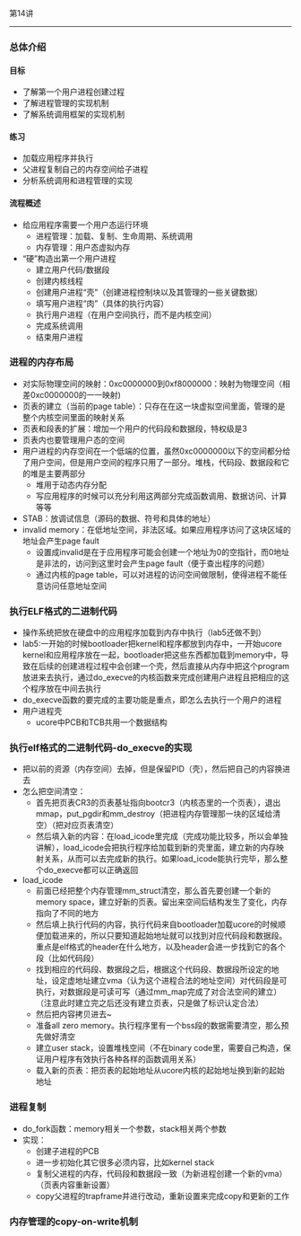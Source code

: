 第14讲

- - -

### 总体介绍
#### 目标
- 了解第一个用户进程创建过程
- 了解进程管理的实现机制
- 了解系统调用框架的实现机制

#### 练习
- 加载应用程序并执行
- 父进程复制自己的内存空间给子进程
- 分析系统调用和进程管理的实现

#### 流程概述
- 给应用程序需要一个用户态运行环境
	- 进程管理：加载、复制、生命周期、系统调用
	- 内存管理：用户态虚拟内存
- “硬”构造出第一个用户进程
	- 建立用户代码/数据段
	- 创建内核线程
	- 创建用户进程“壳”（创建进程控制块以及其管理的一些关键数据）
	- 填写用户进程“肉”（具体的执行内容）
	- 执行用户进程（在用户空间执行，而不是内核空间）
	- 完成系统调用
	- 结束用户进程

### 进程的内存布局
- 对实际物理空间的映射：0xc0000000到0xf8000000：映射为物理空间（相差0xc0000000的一一映射)
- 页表的建立（当前的page table）：只存在在这一块虚拟空间里面，管理的是整个内核空间里面的映射关系
- 页表和段表的扩展：增加一个用户的代码段和数据段，特权级是3
- 页表内也要管理用户态的空间
- 用户进程的内存空间在一个低端的位置，虽然0xc0000000以下的空间都分给了用户空间，但是用户空间的程序只用了一部分。堆栈，代码段、数据段和它的堆是主要两部分
	- 堆用于动态内存分配
	- 写应用程序的时候可以充分利用这两部分完成函数调用、数据访问、计算等等
- STAB：放调试信息（源码的数据、符号和具体的地址）
- invalid memory：在低地址空间，非法区域。如果应用程序访问了这块区域的地址会产生page fault
	- 设置成invalid是在于应用程序可能会创建一个地址为0的空指针，而0地址是非法的，访问到这里时会产生page fault（便于查出程序的问题）
	- 通过内核的page table，可以对进程的访问空间做限制，使得进程不能任意访问任意地址空间

### 执行ELF格式的二进制代码
- 操作系统把放在硬盘中的应用程序加载到内存中执行（lab5还做不到）
- lab5:一开始的时候bootloader把kernel和程序都放到内存中，一开始ucore kernel和应用程序放在一起，bootloader把这些东西都加载到memory中，导致在后续的创建进程过程中会创建一个壳，然后直接从内存中把这个program放进来去执行，通过do_execve的内核函数来完成创建用户进程且把相应的这个程序放在中间去执行
- do_execve函数的要完成的主要功能是重点，即怎么去执行一个用户的进程
- 用户进程壳
	- ucore中PCB和TCB共用一个数据结构

### 执行elf格式的二进制代码-do_execve的实现
- 把以前的资源（内存空间）去掉，但是保留PID（壳），然后把自己的内容换进去
- 怎么把空间清空：
	- 首先把页表CR3的页表基址指向bootcr3（内核态里的一个页表），退出mmap，put_pgdir和mm_destroy（把进程内存管理那一块的区域给清空）（把对应页表清空）
	- 然后填入新的内容：在load_icode里完成（完成功能比较多，所以会单独讲解），load_icode会把执行程序给加载到新的壳里面，建立新的内存映射关系，从而可以去完成新的执行。如果load_icode能执行完毕，那么整个do_execve都可以正确返回
- load_icode
	- 前面已经把整个内存管理mm_struct清空，那么首先要创建一个新的memory space，建立好新的页表。留出来空间后结构发生了变化，内存指向了不同的地方
	- 然后填上执行代码的内容，执行代码来自bootloader加载ucore的时候顺便加载进来的，所以只要知道起始地址就可以找到对应代码段和数据段。重点是elf格式的header在什么地方，以及header会进一步找到它的各个段（比如代码段）
	- 找到相应的代码段、数据段之后，根据这个代码段、数据段所设定的地址，设定虚地址建立vma（认为这个进程合法的地址空间）对代码段是可执行，对数据段是可读可写（通过mm_map完成了对合法空间的建立）（注意此时建立完之后还没有建立页表，只是做了标识认定合法）
	- 然后把内容拷贝进去~
	- 准备all zero memory。执行程序里有一个bss段的数据需要清空，那么预先做好清空
	- 建立user stack，设置堆栈空间（不在binary code里，需要自己构造，保证用户程序有效执行各种各样的函数调用关系）
	- 载入新的页表：把页表的起始地址从ucore内核的起始地址换到新的起始地址

### 进程复制
- do_fork函数：memory相关一个参数，stack相关两个参数
- 实现：
	- 创建子进程的PCB
	- 进一步初始化其它很多必须内容，比如kernel stack
	- 复制父进程的内存，代码段和数据段一致（为新进程创建一个新的vma）（页表内容重新设置）
	- copy父进程的trapframe并进行改动，重新设置来完成copy和更新的工作

### 内存管理的copy-on-write机制

